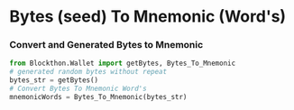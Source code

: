 # Bytes (seed) To Mnemonic (Word's)

### Convert and Generated Bytes to Mnemonic

```python
from Blockthon.Wallet import getBytes, Bytes_To_Mnemonic
# generated random bytes without repeat
bytes_str = getBytes()
# Convert Bytes To Mnemonic Word's
mnemonicWords = Bytes_To_Mnemonic(bytes_str)
```